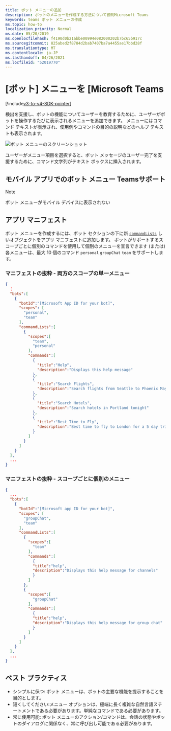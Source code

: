 ```yaml
---
title: ボット メニューの追加
description: ボットのメニューを作成する方法について説明Microsoft Teams
keywords: teams ボット メニューの作成
ms.topic: how-to
localization_priority: Normal
ms.date: 05/20/2019
ms.openlocfilehash: f4190d0b21abbe00994e082000202b7bc65b917c
ms.sourcegitcommit: 825abed2f8784d2bab7407ba7a4455ae17bbd28f
ms.translationtype: MT
ms.contentlocale: ja-JP
ms.lasthandoff: 04/26/2021
ms.locfileid: "52019770"
---
```

# <a name="add-a-bot-menu-in-microsoft-teams"></a>[ボット] メニューを [Microsoft Teams

[!include[v3-to-v4-SDK-pointer](~/includes/v3-to-v4-pointer-bots.md)]

検出を支援し、ボットの機能についてユーザーを教育するために、ユーザーがボットを操作するたびに表示されるメニューを追加できます。 メニューにはコマンド テキストが表示され、使用例やコマンドの目的の説明などのヘルプ テキストも表示されます。

![ボット メニューのスクリーンショット](~/assets/images/bots/bot-menus-bot-menu-sample.png)

ユーザーがメニュー項目を選択すると、ボット メッセージのユーザー完了を支援するために、コマンド文字列がテキスト ボックスに挿入されます。

## <a name="bot-menu-support-on-teams-mobile-app"></a>モバイル アプリでのボット メニュー Teamsサポート
> [!NOTE] 
> ボット メニューがモバイル デバイスに表示されない

## <a name="app-manifest"></a>アプリ マニフェスト

ボット メニューを作成するには、ボット セクションの下に新 [`commandLists`](~/resources/schema/manifest-schema.md#botscommandlists) しいオブジェクトをアプリ マニフェストに追加します。 ボットがサポートするスコープごとに個別のコマンドを使用して個別のメニューを宣言できます (または) 各メニューは、最大 10 個のコマンド `personal` `groupChat` `team` をサポートします。

### <a name="manifest-excerpt---single-menu-for-both-scopes"></a>マニフェストの抜粋 - 両方のスコープの単一メニュー

```json
{
  ⋮
  "bots":[
    {
      "botId":"[Microsoft App ID for your bot]",
      "scopes": [
        "personal",
        "team"
      ],
      "commandLists":[
        {
          "scopes":[
            "team",
            "personal"
          ],
          "commands":[
            {
              "title":"Help",
              "description":"Displays this help message"
            },
            {
              "title":"Search Flights",
              "description":"Search flights from Seattle to Phoenix May 2-5 departing after 3pm"
            },
            {
              "title":"Search Hotels",
              "description":"Search hotels in Portland tonight"
            },
            {
              "title":"Best Time to Fly",
              "description":"Best time to fly to London for a 5 day trip this summer"
            }
          ]
        }
      ]
    }
  ],
  ...
}
```

### <a name="manifest-excerpt---separate-menu-per-scope"></a>マニフェストの抜粋 - スコープごとに個別のメニュー

```json
{
  ...
  "bots":[
    {
      "botId":"[Microsoft app ID for your bot]",
      "scopes": [
        "groupChat",
        "team"
      ],
      "commandLists":[
        {
          "scopes":[
            "team"
          ],
          "commands":[
            {
            "title":"help",
            "description":"Displays this help message for channels"
            }
          ]
        },
        {
          "scopes":[
            "groupChat"
          ],
          "commands":[
            {
            "title":"help",
            "description":"Displays this help message for group chat"
            }
          ]
        }
      ]
    }
  ],
  ...
}
```

## <a name="best-practices"></a>ベスト プラクティス

* シンプルに保つ: ボット メニューは、ボットの主要な機能を提示することを目的とします。
* 短くしてください:メニュー オプションは、極端に長く複雑な自然言語ステートメントである必要があります。単純なコマンドである必要があります。
* 常に使用可能: ボット メニューのアクション/コマンドは、会話の状態やボットのダイアログに関係なく、常に呼び出し可能である必要があります。
